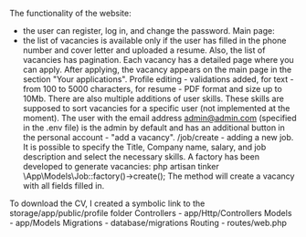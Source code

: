 The functionality of the website:
- the user can register, log in, and change the password.
Main page: 
- the list of vacancies is available only if the user has filled in the phone number and cover letter and uploaded a resume. Also, the list of vacancies has pagination.
Each vacancy has a detailed page where you can apply. After applying, the vacancy appears on the main page in the section "Your applications".
Profile editing - validations added, for text - from 100 to 5000 characters, for resume - PDF format and size up to 10Mb.
There are also multiple additions of user skills. These skills are supposed to sort vacancies for a specific user (not implemented at the moment).
The user with the email address admin@admin.com (specified in the .env file) is the admin by default and has an additional button in the personal account - "add a vacancy".
/job/create - adding a new job. It is possible to specify the Title, Company name, salary, and job description and select the necessary skills.
A factory has been developed to generate vacancies:
php artisan tinker
\App\Models\Job::factory()->create();
The method will create a vacancy with all fields filled in.

To download the CV, I created a symbolic link to the storage/app/public/profile folder
Controllers - app/Http/Controllers
Models - app/Models
Migrations - database/migrations
Routing - routes/web.php
